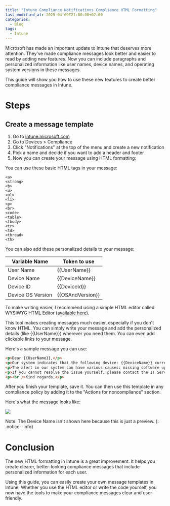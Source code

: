 ```yaml
---
title: "Intune Compliance Notifications Compliance HTML Formatting"
last_modified_at: 2025-04-09T21:00:00+02:00
categories:
  - Blog
tags:
  - Intune
---
```


Microsoft has made an important update to Intune that deserves more attention. They've made compliance messages look better and easier to read by adding new features. Now you can include paragraphs and personalized information like user names, device names, and operating system versions in these messages.

This guide will show you how to use these new features to create better compliance messages in Intune.

# **Steps**

## **Create a message template**

1. Go to [intune.microsoft.com](http://intune.microsoft.com)
2. Go to Devices > Compliance
3. Click "Notifications" at the top of the menu and create a new notification
4. Pick a name and decide if you want to add a header and footer
5. Now you can create your message using HTML formatting:

You can use these basic HTML tags in your message:

```
<a>
<strong>
<b>
<u>
<ul>
<li>
<p>
<br>
<code>
<table>
<tbody>
<tr>
<td>
<thread>
<th>

```

You can also add these personalized details to your message:

| Variable Name | Token to use |
| --- | --- |
| User Name | {{UserName}} |
| Device Name | {{DeviceName}} |
| Device ID | {{DeviceId}} |
| Device OS Version | {{OSAndVersion}} |

To make writing easier, I recommend using a simple HTML editor called WYSIWYG HTML Editor ([available here](https://wysiwyghtml.com/)).

This tool makes creating messages much easier, especially if you don't know HTML. You can simply write your message and add the personalized details (like {{UserName}}) wherever you need them. You can even add clickable links to your message.

Here's a sample message you can use:

```HTML
<p>Dear {{UserName}},</p>
<p>Our system indicates that the following device: {{DeviceName}} currently does not comply with our company policy. If you do not follow up on this email, it will affect the proper functioning of the device.</p>
<p>The alert in our system can have various causes: missing software updates, security settings that do not meet the standard, or the device not being turned on for an extended period.</p>
<p>If you cannot resolve the issue yourself, please contact the IT Service Desk or register a ticket in the <a href="https://LinktoTicketSystem.com">ticket system</a>.</p>
<p><br />Kind regards,</p>

```

After you finish your template, save it. You can then use this template in any compliance policy by adding it to the "Actions for noncompliance" section.

Here's what the message looks like:

![](https://diegoderksen.github.io/assets/images/Compliancy-e-mail-HTML-formatting/HTML_Formatting_Example_email.png)

Note: The Device Name isn't shown here because this is just a preview.
{: .notice--info}

# **Conclusion**

The new HTML formatting in Intune is a great improvement. It helps you create clearer, better-looking compliance messages that include personalized information for each user.

Using this guide, you can easily create your own message templates in Intune. Whether you use the HTML editor or write the code yourself, you now have the tools to make your compliance messages clear and user-friendly.